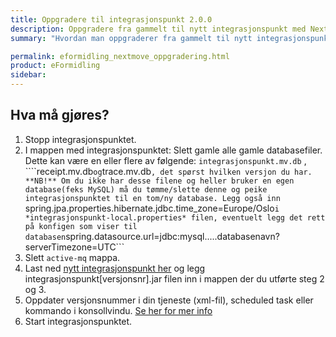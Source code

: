 ```yaml
---
title: Oppgradere til integrasjonspunkt 2.0.0
description: Oppgradere fra gammelt til nytt integrasjonspunkt med NextMove
summary: "Hvordan man oppgraderer fra gammelt til nytt integrasjonspunkt med NextMove"

permalink: eformidling_nextmove_oppgradering.html
product: eFormidling
sidebar: 
---
```


## Hva må gjøres?

1. Stopp integrasjonspunktet.
2. I mappen med integrasjonspunktet: Slett gamle alle gamle databasefiler. Dette kan være en eller flere av følgende:  ```integrasjonspunkt.mv.db``` , ````receipt.mv.db``` og ```trace.mv.db```, det spørst hvilken versjon du har. **NB!** Om du ikke har desse filene og heller bruker en egen database(feks MySQL) må du tømme/slette denne og peike integrasjonspunktet til en tom/ny database. Legg også inn ```spring.jpa.properties.hibernate.jdbc.time_zone=Europe/Oslo``` i *integrasjonspunkt-local.properties* filen, eventuelt legg det rett på konfigen som viser til databasen ```spring.datasource.url=jdbc:mysql.....databasenavn?serverTimezone=UTC```
3. Slett ```active-mq``` mappa.
4. Last ned [nytt integrasjonspunkt her]() og legg integrasjonspunkt[versjonsnr].jar filen inn i mappen der du utførte steg 2 og 3.
5. Oppdater versjonsnummer i din tjeneste (xml-fil), scheduled task eller kommando i konsollvindu. [Se her for mer info](https://difi.github.io/felleslosninger/eformidling_ip_run.html)
6. Start integrasjonspunktet. 
